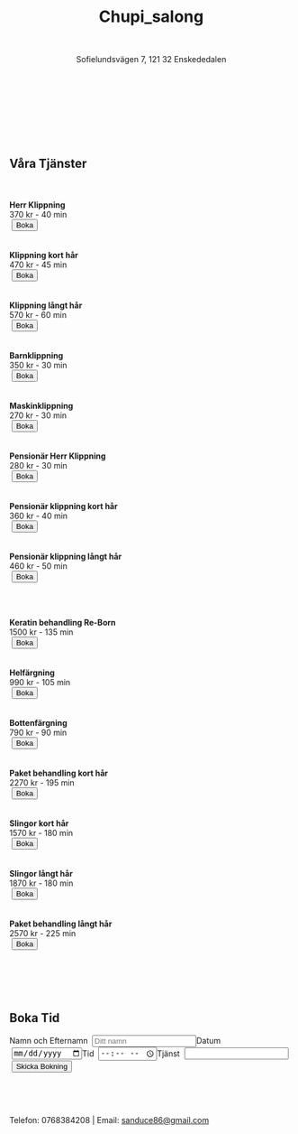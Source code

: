 ‏<!DOCTYPE html>
‏<html lang="sv">
‏<head>
‏<meta charset="UTF-8">
‏<meta name="viewport" content="width=device-width, initial-scale=1.0">
‏<title>Chupi_salong</title>
‏<style>
/* ==========================
‏   RESET & GLOBAL
=========================== */
‏*{margin:0;padding:0;box-sizing:border-box;}
‏body{font-family:'Lato',sans-serif;background:#fff;color:#333;}
‏h1,h2,h3,h4,h5,h6{font-family:'Playfair Display',serif;}
‏a{text-decoration:none;color:inherit;}
‏button{cursor:pointer;transition:0.3s;}

/* ==========================
‏   HEADER
=========================== */
‏header{
‏    background:linear-gradient(135deg,#d4af37,#f5deb3);
‏    color:#fff;
‏    text-align:center;
‏    padding:80px 20px;
‏    background-size:cover;
‏    background-position:center;
‏    background-image:url('https://images.pexels.com/photos/853427/pexels-photo-853427.jpeg');
‏    position:relative;
}
‏header::after{
‏    content:'';
‏    position:absolute;
‏    top:0;left:0;width:100%;height:100%;
‏    background:rgba(0,0,0,0.4);
}
‏header h1,header p{position:relative;z-index:2;}
‏header h1{font-size:3.5em;margin-bottom:15px;}
‏header p{font-size:1.4em;}

/* ==========================
‏   SERVICES
=========================== */
‏.services{
‏    max-width:1100px;
‏    margin:50px auto;
‏    padding:0 20px;
}
‏.services h2{
‏    text-align:center;
‏    margin-bottom:30px;
‏    font-size:2.5em;
‏    color:#d4af37;
}
‏.service-item{
‏    display:flex;
‏    justify-content:space-between;
‏    align-items:center;
‏    padding:20px 15px;
‏    border-bottom:1px solid #eee;
‏    background:#fff;
‏    margin-bottom:15px;
‏    border-radius:12px;
‏    box-shadow:0 4px 10px rgba(0,0,0,0.1);
}
‏.service-item:hover{transform:scale(1.02);transition:0.3s;}
‏.service-item button{
‏    background:#d4af37;
‏    border:none;
‏    padding:12px 25px;
‏    border-radius:6px;
‏    font-weight:bold;
‏    color:#fff;
}

/* ==========================
‏   BOOKING FORM
=========================== */
‏.booking-form{
‏    max-width:550px;
‏    margin:60px auto;
‏    padding:35px 25px;
‏    border-radius:15px;
‏    background:#fff;
‏    border:2px solid #d4af37;
‏    display:none;
‏    box-shadow:0 8px 25px rgba(0,0,0,0.2);
}
‏.booking-form h2{text-align:center;margin-bottom:25px;color:#d4af37;}
‏.booking-form label{display:block;margin-top:12px;font-weight:bold;}
‏.booking-form input,.booking-form select{
‏    width:100%;
‏    padding:12px;
‏    margin-top:6px;
‏    border-radius:6px;
‏    border:1px solid #ccc;
}
‏.booking-form button{
‏    margin-top:25px;
‏    width:100%;
‏    background:#d4af37;
‏    border:none;
‏    padding:14px;
‏    font-size:1em;
‏    font-weight:bold;
‏    border-radius:8px;
‏    color:#fff;
}

/* ==========================
‏   FOOTER
=========================== */
‏footer{
‏    text-align:center;
‏    padding:25px;
‏    background:linear-gradient(135deg,#d4af37,#f5deb3);
‏    color:#fff;
‏    margin-top:60px;
}

/* ==========================
‏   RESPONSIVE
=========================== */
‏@media(max-width:600px){
‏    .service-item{flex-direction:column;align-items:flex-start;}
‏    .service-item button{margin-top:10px;width:100%;}
}
‏</style>
‏</head>
‏<body>

‏<header>
‏    <h1>Chupi_salong</h1>
‏    <p>Sofielundsvägen 7, 121 32 Enskededalen</p>
‏</header>

‏<section class="services">
‏<h2>Våra Tjänster</h2>
‏<div class="service-item">
‏    <div><strong>Herr Klippning</strong><br>370 kr - 40 min</div>
‏    <button onclick="openBooking('Herr Klippning')">Boka</button>
‏</div>
‏<div class="service-item">
‏    <div><strong>Klippning kort hår</strong><br>470 kr - 45 min</div>
‏    <button onclick="openBooking('Klippning kort hår')">Boka</button>
‏</div>
‏<div class="service-item">
‏    <div><strong>Klippning långt hår</strong><br>570 kr - 60 min</div>
‏    <button onclick="openBooking('Klippning långt hår')">Boka</button>
‏</div>
‏<div class="service-item">
‏    <div><strong>Barnklippning</strong><br>350 kr - 30 min</div>
‏    <button onclick="openBooking('Barnklippning')">Boka</button>
‏</div>
‏<div class="service-item">
‏    <div><strong>Maskinklippning</strong><br>270 kr - 30 min</div>
‏    <button onclick="openBooking('Maskinklippning')">Boka</button>
‏</div>
‏<div class="service-item">
‏    <div><strong>Pensionär Herr Klippning</strong><br>280 kr - 30 min</div>
‏    <button onclick="openBooking('Pensionär Herr Klippning')">Boka</button>
‏</div>
‏<div class="service-item">
‏    <div><strong>Pensionär klippning kort hår</strong><br>360 kr - 40 min</div>
‏    <button onclick="openBooking('Pensionär klippning kort hår')">Boka</button>
‏</div>
‏<div class="service-item">
‏    <div><strong>Pensionär klippning långt hår</strong><br>460 kr - 50 min</div>
‏    <button onclick="openBooking('Pensionär klippning långt hår')">Boka</button>
‏</div>

‏<div class="service-item">
‏    <div><strong>Keratin behandling Re-Born</strong><br>1500 kr - 135 min</div>
‏    <button onclick="openBooking('Keratin behandling Re-Born')">Boka</button>
‏</div>
‏<div class="service-item">
‏    <div><strong>Helfärgning</strong><br>990 kr - 105 min</div>
‏    <button onclick="openBooking('Helfärgning')">Boka</button>
‏</div>
‏<div class="service-item">
‏    <div><strong>Bottenfärgning</strong><br>790 kr - 90 min</div>
‏    <button onclick="openBooking('Bottenfärgning')">Boka</button>
‏</div>
‏<div class="service-item">
‏    <div><strong>Paket behandling kort hår</strong><br>2270 kr - 195 min</div>
‏    <button onclick="openBooking('Paket behandling kort hår')">Boka</button>
‏</div>
‏<div class="service-item">
‏    <div><strong>Slingor kort hår</strong><br>1570 kr - 180 min</div>
‏    <button onclick="openBooking('Slingor kort hår')">Boka</button>
‏</div>
‏<div class="service-item">
‏    <div><strong>Slingor långt hår</strong><br>1870 kr - 180 min</div>
‏    <button onclick="openBooking('Slingor långt hår')">Boka</button>
‏</div>
‏<div class="service-item">
‏    <div><strong>Paket behandling långt hår</strong><br>2570 kr - 225 min</div>
‏    <button onclick="openBooking('Paket behandling långt hår')">Boka</button>
‏</div>
‏</section>

<!-- ==========================
‏     BOOKING FORM
=========================== -->
‏<div class="booking-form" id="bookingForm">
‏<h2>Boka Tid</h2>
‏<label>Namn och Efternamn</label>
‏<input type="text" id="name" placeholder="Ditt namn">
‏<label>Datum</label>
‏<input type="date" id="date">
‏<label>Tid</label>
‏<input type="time" id="time">
‏<label>Tjänst</label>
‏<input type="text" id="service" readonly>
‏<button onclick="sendBooking()">Skicka Bokning</button>
‏</div>

‏<footer>
‏<p>Telefon: 0768384208 | Email: sanduce86@gmail.com</p>
‏</footer>

‏<script>
‏function openBooking(serviceName){
‏    document.getElementById('bookingForm').style.display='block';
‏    document.getElementById('service').value=serviceName;
‏    window.scrollTo({top: document.getElementById('bookingForm').offsetTop-20,behavior:'smooth'});
}

‏function sendBooking(){
‏    const name=document.getElementById('name').value.trim();
‏    const date=document.getElementById('date').value;
‏    const time=document.getElementById('time').value;
‏    const service=document.getElementById('service').value;

‏    if(!name||!date||!time){
‏        alert('Vänligen fyll i alla fält');
‏        return;
    }

‏    const message=`Bokning:\nNamn: ${name}\nTjänst: ${service}\nDatum: ${date}\nTid: ${time}`;

‏    // WhatsApp
‏    const whatsappNumber='46768384208';
‏    const whatsappUrl=`https://wa.me/${whatsappNumber}?text=${encodeURIComponent(message)}`;

‏    // Email
‏    const email='sanduce86@gmail.com';
‏    const mailtoUrl=`mailto:${email}?subject=${encodeURIComponent('Bokning')}&body=${encodeURIComponent(message)}`;

‏    if(confirm('Skicka bokning via WhatsApp? OK för WhatsApp, Avbryt för Email')){
‏        window.open(whatsappUrl,'_blank');
‏    } else{
‏        window.open(mailtoUrl,'_blank');
    }
}
‏</script>

‏</body>
‏</html>
